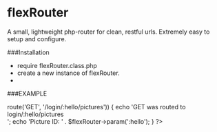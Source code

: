 # flexRouter
A small, lightweight php-router for clean, restful urls. Extremely easy to setup and configure.


###Installation
- require flexRouter.class.php
- create a new instance of flexRouter. 
- 

###EXAMPLE
<?php

  require_once 'inc/flexRouter.class.php';
  $flexRouter = new flexRouter();

  if ($flexRouter->route('GET', '/login/:hello/pictures')) {
    echo 'GET was routed to login/:hello/pictures<br>';
    echo 'Picture ID: ' . $flexRouter->param(':hello');
  }  

?>
